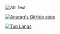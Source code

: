 ![Alt Text](https://dial-digital.com/wp-content/uploads/2021/01/70804f7e25b11f29db904f2fa7b4cd9d.gif)

[![Anurag's GitHub stats](https://github-readme-stats.vercel.app/api?username=thotyno)](https://github.com/anuraghazra/github-readme-stats)

[![Top Langs](https://github-readme-stats.vercel.app/api/top-langs/?username=thotyno&layout=compact)](https://github.com/anuraghazra/github-readme-stats)
